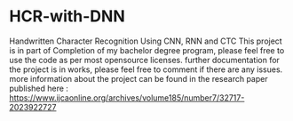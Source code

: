 # HCR-with-DNN
Handwritten Character Recognition Using CNN, RNN and CTC
This project is in part of Completion of my bachelor degree program, please feel free to use the code as per most opensource licenses.
further documentation for the project is in works, please feel free to comment if there are any issues.
more information about the project can be found in the research paper published here : https://www.ijcaonline.org/archives/volume185/number7/32717-2023922727
